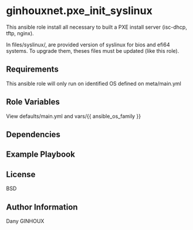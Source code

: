 ginhouxnet.pxe_init_syslinux
=========

This ansible role install all necessary to built a PXE install server (isc-dhcp, tftp, nginx).

In files/syslinux/, are provided version of syslinux for bios and efi64 systems. To upgrade them, theses files must be updated (like this role).



Requirements
------------

This ansible role will only run on identified OS defined on meta/main.yml


Role Variables
--------------

View defaults/main.yml and vars/{{ ansible_os_family }}



Dependencies
------------




Example Playbook
----------------



License
-------

BSD


Author Information
------------------

Dany GINHOUX
